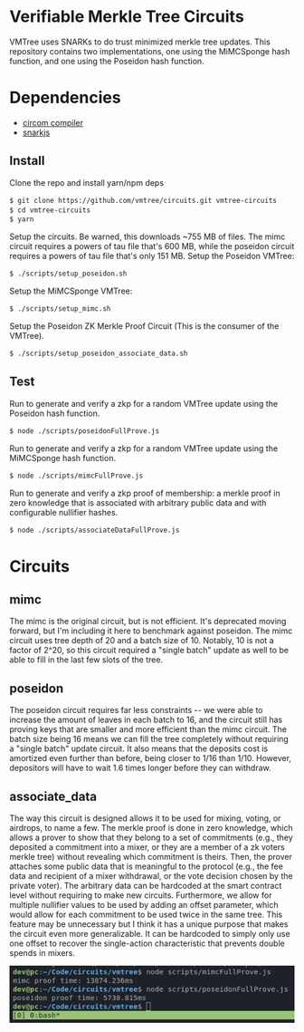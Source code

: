# Verifiable Merkle Tree Circuits
VMTree uses SNARKs to do trust minimized merkle tree updates. This repository contains two implementations, one using the MiMCSponge hash function, and one using the Poseidon hash function.

# Dependencies
 - [circom compiler](https://docs.circom.io/getting-started/installation/)
 - [snarkjs](https://github.com/iden3/snarkjs.git)

## Install
Clone the repo and install yarn/npm deps
```sh
$ git clone https://github.com/vmtree/circuits.git vmtree-circuits
$ cd vmtree-circuits
$ yarn
```

Setup the circuits. Be warned, this downloads ~755 MB of files. The mimc circuit requires a powers of tau file that's 600 MB, while the poseidon circuit requires a powers of tau file that's only 151 MB.
Setup the Poseidon VMTree:
```sh
$ ./scripts/setup_poseidon.sh
```
Setup the MiMCSponge VMTree:
```sh
$ ./scripts/setup_mimc.sh
```
Setup the Poseidon ZK Merkle Proof Circuit (This is the consumer of the VMTree).
```sh
$ ./scripts/setup_poseidon_associate_data.sh
```

## Test
Run to generate and verify a zkp for a random VMTree update using the Poseidon hash function.
```sh
$ node ./scripts/poseidonFullProve.js
```

Run to generate and verify a zkp for a random VMTree update using the MiMCSponge hash function.
```sh
$ node ./scripts/mimcFullProve.js
```

Run to generate and verify a zkp proof of membership: a merkle proof in zero knowledge that is associated with arbitrary public data and with configurable nullifier hashes.
```sh
$ node ./scripts/associateDataFullProve.js
```

# Circuits

## mimc
The mimc is the original circuit, but is not efficient. It's deprecated moving forward, but I'm including it here to benchmark against poseidon. The mimc circuit uses tree depth of 20 and a batch size of 10. Notably, 10 is not a factor of 2^20, so this circuit required a "single batch" update as well to be able to fill in the last few slots of the tree.

## poseidon
The poseidon circuit requires far less constraints -- we were able to increase the amount of leaves in each batch to 16, and the circuit still has proving keys that are smaller and more efficient than the mimc circuit. The batch size being 16 means we can fill the tree completely without requiring a "single batch" update circuit. It also means that the deposits cost is amortized even further than before, being closer to 1/16 than 1/10. However, depositors will have to wait 1.6 times longer before they can withdraw.

## associate_data
The way this circuit is designed allows it to be used for mixing, voting, or airdrops, to name a few. The merkle proof is done in zero knowledge, which allows a prover to show that they belong to a set of commitments (e.g., they deposited a commitment into a mixer, or they are a member of a zk voters merkle tree) without revealing which commitment is theirs. Then, the prover attaches some public data that is meaningful to the protocol (e.g., the fee data and recipient of a mixer withdrawal, or the vote decision chosen by the private voter). The arbitrary data can be hardcoded at the smart contract level without requiring to make new circuits. Furthermore, we allow for multiple nullifier values to be used by adding an offset parameter, which would allow for each commitment to be used twice in the same tree. This feature may be unnecessary but I think it has a unique purpose that makes the circuit even more generalizable. It can be hardcoded to simply only use one offset to recover the single-action characteristic that prevents double spends in mixers.

![mimc vs poseidon](./img/mimc-vs-poseidon.png)